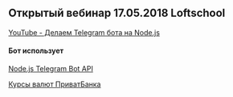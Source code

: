 ## Открытый вебинар 17.05.2018 Loftschool

[YouTube - Делаем Telegram бота на Node.js](https://www.youtube.com/watch?v=vmM0k9hn8hI)

#### Бот использует

[Node.js Telegram Bot API](https://github.com/yagop/node-telegram-bot-api)

[Курсы валют ПриватБанка](https://api.privatbank.ua/#p24/exchange)
